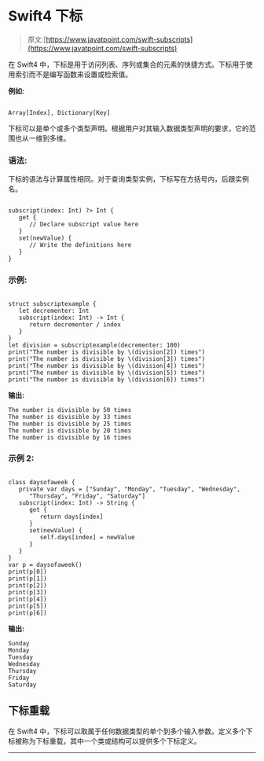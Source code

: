 # Swift4 下标

> 原文:[https://www.javatpoint.com/swift-subscripts](https://www.javatpoint.com/swift-subscripts)

在 Swift4 中，下标是用于访问列表、序列或集合的元素的快捷方式。下标用于使用索引而不是编写函数来设置或检索值。

**例如:**

```

Array[Index], Dictionary[Key] 

```

下标可以是单个或多个类型声明。根据用户对其输入数据类型声明的要求，它的范围也从一维到多维。

### 语法:

下标的语法与计算属性相同。对于查询类型实例，下标写在方括号内，后跟实例名。

```

subscript(index: Int) ?> Int {
   get {
      // Declare subscript value here
   }
   set(newValue) {
      // Write the definitions here
   }
}

```

### 示例:

```

struct subscriptexample {
   let decrementer: Int
   subscript(index: Int) -> Int {
      return decrementer / index
   }
}
let division = subscriptexample(decrementer: 100)
print("The number is divisible by \(division[2]) times")
print("The number is divisible by \(division[3]) times")
print("The number is divisible by \(division[4]) times")
print("The number is divisible by \(division[5]) times")
print("The number is divisible by \(division[6]) times") 

```

**输出:**

```
The number is divisible by 50 times
The number is divisible by 33 times
The number is divisible by 25 times
The number is divisible by 20 times
The number is divisible by 16 times

```

### 示例 2:

```

class daysofaweek {
   private var days = ["Sunday", "Monday", "Tuesday", "Wednesday",
      "Thursday", "Friday", "Saturday"]
   subscript(index: Int) -> String {
      get {
         return days[index]
      }
      set(newValue) {
         self.days[index] = newValue
      }
   }
}
var p = daysofaweek()
print(p[0])
print(p[1])
print(p[2])
print(p[3])
print(p[4])
print(p[5])
print(p[6])

```

**输出:**

```
Sunday
Monday
Tuesday
Wednesday
Thursday
Friday
Saturday

```

## 下标重载

在 Swift4 中，下标可以取属于任何数据类型的单个到多个输入参数。定义多个下标被称为下标重载，其中一个类或结构可以提供多个下标定义。

* * *